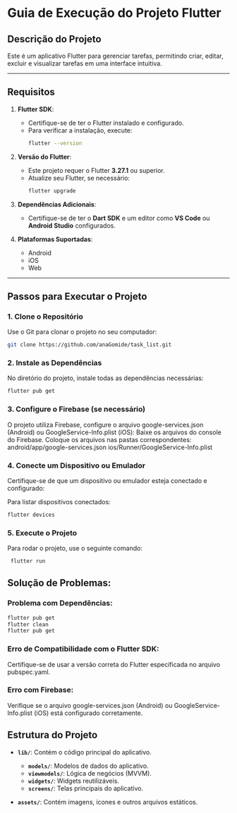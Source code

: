 # Guia de Execução do Projeto Flutter

## Descrição do Projeto
Este é um aplicativo Flutter para gerenciar tarefas, permitindo criar, editar, excluir e visualizar tarefas em uma interface intuitiva.

---

## Requisitos

1. **Flutter SDK**:
   - Certifique-se de ter o Flutter instalado e configurado.
   - Para verificar a instalação, execute:
     ```bash
     flutter --version
     ```

2. **Versão do Flutter**:
   - Este projeto requer o Flutter **3.27.1** ou superior.
   - Atualize seu Flutter, se necessário:
     ```bash
     flutter upgrade
     ```

3. **Dependências Adicionais**:
   - Certifique-se de ter o **Dart SDK** e um editor como **VS Code** ou **Android Studio** configurados.

4. **Plataformas Suportadas**:
   - Android
   - iOS
   - Web

---

## Passos para Executar o Projeto

### 1. Clone o Repositório
Use o Git para clonar o projeto no seu computador:
```bash
git clone https://github.com/anaGomide/task_list.git
```
### 2.  Instale as Dependências
No diretório do projeto, instale todas as dependências necessárias:
```bash
flutter pub get
```
### 3. Configure o Firebase (se necessário)
O projeto utiliza Firebase, configure o arquivo google-services.json (Android) ou GoogleService-Info.plist (iOS):
    Baixe os arquivos do console do Firebase.
    Coloque os arquivos nas pastas correspondentes:
    android/app/google-services.json
    ios/Runner/GoogleService-Info.plist

### 4. Conecte um Dispositivo ou Emulador
Certifique-se de que um dispositivo ou emulador esteja conectado e configurado:

  Para listar dispositivos conectados:
  ```bash
  flutter devices
  ```

### 5. Execute o Projeto
Para rodar o projeto, use o seguinte comando:
 ```bash
  flutter run
  ```

## Solução de Problemas:
### Problema com Dependências:
``` bash
flutter pub get
flutter clean
flutter pub get
```

### Erro de Compatibilidade com o Flutter SDK:
Certifique-se de usar a versão correta do Flutter especificada no arquivo pubspec.yaml.

### Erro com Firebase:
Verifique se o arquivo google-services.json (Android) ou GoogleService-Info.plist (iOS) está configurado corretamente.

## Estrutura do Projeto
- **`lib/`**: Contém o código principal do aplicativo.
  - **`models/`**: Modelos de dados do aplicativo.
  - **`viewmodels/`**: Lógica de negócios (MVVM).
  - **`widgets/`**: Widgets reutilizáveis.
  - **`screens/`**: Telas principais do aplicativo.

- **`assets/`**: Contém imagens, ícones e outros arquivos estáticos.
